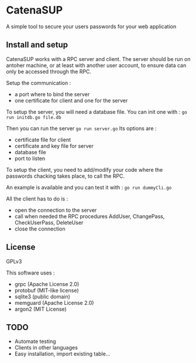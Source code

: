 # CatenaSUP

A simple tool to secure your users passwords for your web application

## Install and setup

CatenaSUP works with a RPC server and client.
The server should be run on antoher machine, or at least with another user account, to ensure data can only be accessed through the RPC.

Setup the communication :
- a port where to bind the server
- one certificate for client and one for the server

To setup the server, you will need a database file.
You can init one with :
`go run initdb.go file.db`

Then you can run the server
`go run server.go`
Its options are :
- certificate file for client
- certificate and key file for server
- database file
- port to listen

To setup the client, you need to add/modify your code where the passwords chacking takes place, to call the RPC.

An example is available and you can test it with :
`go run dummyCli.go`

All the client has to do is :
- open the connection to the server
- call when needed the RPC procedures AddUser, ChangePass, CheckUserPass, DeleteUser
- close the connection

## License

GPLv3

This software uses :
- grpc (Apache License 2.0)
- protobuf (MIT-like license)
- sqlite3 (public domain)
- memguard (Apache License 2.0)
- argon2 (MIT License)

## TODO

- Automate testing
- Clients in other languages
- Easy installation, import existing table...
